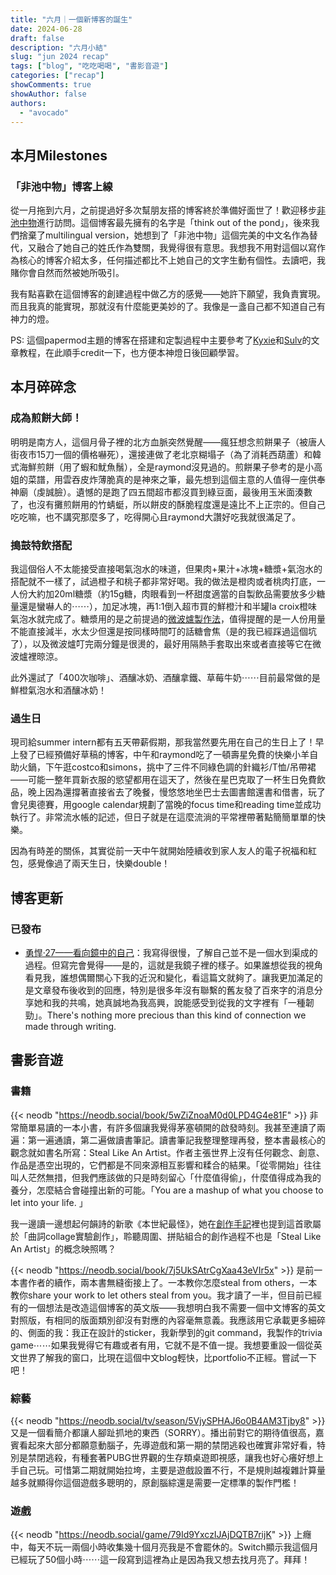 ```yaml
---
title: "六月｜一個新博客的誕生"
date: 2024-06-28
draft: false
description: "六月小結"
slug: "jun 2024 recap"
tags: ["blog", "吃吃喝喝", "書影音遊"]
categories: ["recap"]
showComments: true
showAuthor: false
authors:
  - "avocado"
---
```

## 本月Milestones
### 「非池中物」博客上線
從一月拖到六月，之前提過好多次幫朋友搭的博客終於準備好面世了！歡迎移步[非池中物](https://www.chicheng.run/)進行訪問。這個博客最先擁有的名字是「think out of the pond」，後來我們捨棄了multilingual version，她想到了「非池中物」這個完美的中文名作為替代，又融合了她自己的姓氏作為雙關，我覺得很有意思。我想我不用對這個以寫作為核心的博客介紹太多，任何描述都比不上她自己的文字生動有個性。去讀吧，我賭你會自然而然被她所吸引。

我有點喜歡在這個博客的創建過程中做乙方的感覺——她許下願望，我負責實現。而且我真的能實現，那就沒有什麼能更美妙的了。我像是一盞自己都不知道自己有神力的燈。

PS: 這個papermod主題的博客在搭建和定製過程中主要參考了[Kyxie](https://kyxie.github.io/zh/blog/tech/papermod/)和[Sulv](https://www.sulvblog.cn/posts/blog/build_hugo/)的文章教程，在此順手credit一下，也方便本神燈日後回顧學習。
## 本月碎碎念
### 成為煎餅大師！
明明是南方人，這個月骨子裡的北方血脈突然覺醒——瘋狂想念煎餅果子（被唐人街夜市15刀一個的價格嚇死），還接連做了老北京糊塌子（為了消耗西葫蘆）和韓式海鮮煎餅（用了蝦和魷魚鬚），全是raymond沒見過的。煎餅果子參考的是小高姐的菜譜，用雲吞皮炸薄脆真的是神來之筆，最先想到這個主意的人值得一座供奉神廟（虔誠臉）。遺憾的是跑了四五間超市都沒買到綠豆面，最後用玉米面湊數了，也沒有攤煎餅用的竹蜻蜓，所以餅皮的酥脆程度還是遠比不上正宗的。但自己吃吃嘛，也不講究那麼多了，吃得開心且raymond大讚好吃我就很滿足了。
### 搗鼓特飲搭配
我這個俗人不太能接受直接喝氣泡水的味道，但果肉+果汁+冰塊+糖漿+氣泡水的搭配就不一樣了，試過橙子和桃子都非常好喝。我的做法是橙肉或者桃肉打底，一人份大約加20ml糖漿（約15g糖，肉眼看到一杯甜度適當的自製飲品需要放多少糖量還是蠻嚇人的⋯⋯），加足冰塊，再1:1倒入超市買的鮮橙汁和半罐la croix橙味氣泡水就完成了。糖漿用的是之前提過的[微波爐製作法](https://www.gigigatgat.ca/posts/homemade-milktea/)，值得提醒的是一人份用量不能直接減半，水太少但還是按同樣時間叮的話糖會焦（是的我已經踩過這個坑了），以及微波爐叮完兩分鐘是很燙的，最好用隔熱手套取出來或者直接等它在微波爐裡晾涼。

此外還試了「400次咖啡」、酒釀冰奶、酒釀拿鐵、草莓牛奶⋯⋯目前最常做的是鮮橙氣泡水和酒釀冰奶！
### 過生日
現司給summer intern都有五天帶薪假期，那我當然要先用在自己的生日上了！早上發了已經預備好草稿的博客，中午和raymond吃了一頓壽星免費的快樂小羊自助火鍋，下午逛costco和simons，挑中了三件不同綠色調的針織衫/T恤/吊帶裙——可能一整年買新衣服的慾望都用在這天了，然後在星巴克取了一杯生日免費飲品，晚上因為還撐著直接省去了晚餐，慢悠悠地坐巴士去圖書館還書和借書，玩了會兒奧德賽，用google calendar規劃了當晚的focus time和reading time並成功執行了。非常流水帳的記述，但日子就是在這麼流淌的平常裡帶著點簡簡單單的快樂。

因為有時差的關係，其實從前一天中午就開始陸續收到家人友人的電子祝福和紅包，感覺像過了兩天生日，快樂double！
## 博客更新
### 已發布
- [勇悍·27——看向鏡中的自己](https://www.gigigatgat.ca/posts/27-birthday-reflection/)：我寫得很慢，了解自己並不是一個水到渠成的過程。但寫完會覺得——是的，這就是我鏡子裡的樣子。如果誰想從我的視角看見我，誰想偶爾關心下我的近況和變化，看這篇文就夠了。讓我更加滿足的是文章發布後收到的回應，特別是很多年沒有聯繫的舊友發了百來字的消息分享她和我的共鳴，她真誠地為我高興，說能感受到從我的文字裡有「一種韌勁」。There's nothing more precious than this kind of connection we made through writing.
## 書影音遊
### 書籍
{{< neodb "https://neodb.social/book/5wZiZnoaM0d0LPD4G4e81F" >}}
非常簡單易讀的一本小書，有許多個讓我覺得茅塞頓開的啟發時刻。我甚至連讀了兩遍：第一遍通讀，第二遍做讀書筆記。讀書筆記我整理整理再發，整本書最核心的觀念就如書名所寫：Steal Like An Artist。作者主張世界上沒有任何觀念、創意、作品是憑空出現的，它們都是不同來源相互影響和糅合的結果。「從零開始」往往叫人茫然無措，但我們應該做的只是時刻留心「什麼值得偷」，什麼值得成為我的養分，怎麼結合會碰撞出新的可能。「You are a mashup of what you choose to let into your life. 」

我一邊讀一邊想起何韻詩的新歌《本世紀最怪》，她在[創作手記](https://hocc.substack.com/p/a11)裡也提到這首歌屬於「曲詞collage實驗創作」，聆聽周圍、拼貼組合的創作過程不也是「Steal Like An Artist」的概念映照嗎？

{{< neodb "https://neodb.social/book/7j5UkSAtrCgXaa43eVIr5x" >}}
是前一本書作者的續作，兩本書無縫銜接上了。一本教你怎麼steal from others，一本教你share your work to let others steal from you。我才讀了一半，但目前已經有的一個想法是改造這個博客的英文版——我想明白我不需要一個中文博客的英文對照版，有相同的版面類別卻沒有對應的內容毫無意義。我應該用它承載更多細碎的、側面的我：我正在設計的sticker，我新學到的git command，我製作的trivia game⋯⋯如果我覺得它有趣或者有用，它就不是不值一提。我想要重設一個從英文世界了解我的窗口，比現在這個中文blog輕快，比portfolio不正經。嘗試一下吧！
### 綜藝
{{< neodb "https://neodb.social/tv/season/5VjySPHAJ6o0B4AM3Tjby8" >}}
又是一個看簡介都讓人腳趾抓地的東西（SORRY）。播出前對它的期待值很高，嘉賓看起來大部分都願意動腦子，先導遊戲和第一期的禁閉逃殺也確實非常好看，特別是禁閉逃殺，有種套著PUBG世界觀的生存類桌遊即視感，讓我也好心癢好想上手自己玩。可惜第二期就開始拉垮，主要是遊戲設置不行，不是規則越複雜計算量越多就顯得你這個遊戲多聰明的，原創腦綜還是需要一定標準的製作門檻！
### 遊戲
{{< neodb "https://neodb.social/game/79Id9YxczIJAjDQTB7rijK" >}}
上癮中，每天不玩一兩個小時收集幾十個月亮我是不會罷休的。Switch顯示我這個月已經玩了50個小時⋯⋯這一段寫到這裡為止是因為我又想去找月亮了。拜拜！